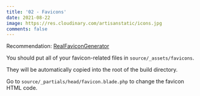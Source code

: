 ```yaml
---
title: '02 - Favicons'
date: 2021-08-22
image: https://res.cloudinary.com/artisanstatic/icons.jpg
comments: false
---
```

Recommendation: [RealFaviconGenerator](https://realfavicongenerator.net)

You should put all of your favicon-related files in `source/_assets/favicons`.

They will be automatically copied into the root of the build directory.

Go to `source/_partials/head/favicon.blade.php` to change the favicon HTML code.
